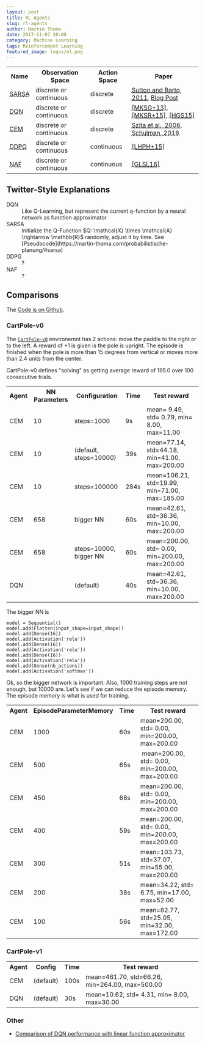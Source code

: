 ```yaml
---
layout: post
title: RL Agents
slug: rl-agents
author: Martin Thoma
date: 2017-11-07 20:00
category: Machine Learning
tags: Reinforcement Learning
featured_image: logos/ml.png
---
```


<table class="table">
    <tr>
        <th>Name</th>
        <th>Observation Space</th>
        <th>Action Space</th>
        <th>Paper</th>
    </tr>
    <tr>
        <td><abbr title="State-Action-Reward-State-Action">SARSA</abbr></td>
        <td>discrete or continuous</td>
        <td>discrete</td>
        <td><a href="http://incompleteideas.net/sutton/book/the-book-2nd.html"><abbr title="Reinforcement learning: An introduction">Sutton and Barto, 2011</abbr></a>, <a href="https://martin-thoma.com/probabilistische-planung/#sarsa">Blog Post</a></td>
    </tr>
    <tr>
        <td><abbr title="Deep Q-Networks">DQN</abbr></td>
        <td>discrete or continuous</td>
        <td>discrete</td>
        <td><a href="https://arxiv.org/abs/1312.5602"><abbr title="Playing Atari with Deep Reinforcement Learning">[MKSG+13]</abbr></a>, <a href="http://www.nature.com/nature/journal/v518/n7540/abs/nature14236.html"><abbr title="Human-level control through deep reinforcement learning">[MKSR+15]</abbr></a>, <a href="https://arxiv.org/abs/1509.06461"><abbr title="Deep Reinforcement Learning with Double Q-learning">[HGS15]</abbr></a></td>
    </tr>
    <tr>
        <td><abbr title="Cross-Entropy Method">CEM</abbr></td>
        <td>discrete or continuous</td>
        <td>discrete</td>
        <td><abbr title="Learning Tetris Using the Noisy Cross-Entropy Method"><a href="http://www.mitpressjournals.org/doi/abs/10.1162/neco.2006.18.12.2936?journalCode=neco&">Szita et al., 2006</a></abbr>, <abbr title="Deep Reinforcement Learning (MLSS lecture notes)">Schulman, 2016</abbr></td>
    </tr>
    <tr>
        <td><abbr title="deep deterministic policy gradient">DDPG</abbr></td>
        <td>discrete or continuous</td>
        <td>continuous</td>
        <td><a href="https://arxiv.org/abs/1509.02971"><abbr title="Continuous control with deep reinforcement learning">[LHPH+15]</abbr></a></td>
    </tr>
    <tr>
        <td><abbr title="normalized adantage functions">NAF</abbr></td>
        <td>discrete or continuous</td>
        <td>continuous</td>
        <td><a href="https://arxiv.org/abs/1603.00748"><abbr title="Continuous Deep Q-Learning with Model-based Acceleration">[GLSL16]</abbr></a></td>
    </tr>
</table>


## Twitter-Style Explanations

<dl>
    <dt>DQN</dt>
    <dd>Like Q-Learning, but represent the current q-function by a neural
        network as function approximator.</dd>
    <dt>SARSA</dt>
    <dd>Initialize the Q-Function $Q: \mathcal{X} \times \mathcal{A} \rightarrow \mathbb{R}$ randomly, adjust it by time. See [Pseudocode](https://martin-thoma.com/probabilistische-planung/#sarsa)</dd>
    <dt>DDPG</dt>
    <dd>?</dd>
    <dt>NAF</dt>
    <dd>?</dd>
</dl>


## Comparisons

The [Code is on Github](https://github.com/MartinThoma/algorithms/blob/master/ML/rl/).

### CartPole-v0

The [`CartPole-v0`](https://gym.openai.com/envs/CartPole-v0/) environemnt has
2 actions: move the paddle to the right or to the left. A reward of +1 is given
is the pole is upright. The episode is finished when the pole is more than
15 degrees from vertical or moves more than 2.4 units from the center.

CartPole-v0 defines "solving" as getting average reward of 195.0 over 100
consecutive trials.

<table class="table">
    <tr>
        <th>Agent</th>
        <th>NN Parameters</th>
        <th>Configuration</th>
        <th>Time</th>
        <th>Test reward</th>
    </tr>
    <tr>
        <td>CEM</td>
        <td>10</td>
        <td>steps=1000</td>
        <td>9s</td>
        <td>mean= 9.49, std= 0.79, min= 8.00, max=11.00</td>
    </tr>
    <tr>
        <td>CEM</td>
        <td>10</td>
        <td>(default, steps=10000)</td>
        <td>39s</td>
        <td>mean=77.14, std=44.18, min=41.00, max=200.00</td>
    </tr>
    <tr>
        <td>CEM</td>
        <td>10</td>
        <td>steps=100000</td>
        <td>284s</td>
        <td>mean=106.21, std=19.99, min=71.00, max=185.00</td>
    </tr>
    <tr>
        <td>CEM</td>
        <td>658</td>
        <td>bigger NN</td>
        <td>60s</td>
        <td>mean=42.61, std=36.36, min=10.00, max=200.00</td>
    </tr>
    <tr>
        <td>CEM</td>
        <td>658</td>
        <td>steps=10000, bigger NN</td>
        <td>60s</td>
        <td>mean=200.00, std= 0.00, min=200.00, max=200.00</td>
    </tr>
    <tr>
        <td>DQN</td>
        <td></td>
        <td>(default)</td>
        <td>40s</td>
        <td>mean=42.61, std=36.36, min=10.00, max=200.00</td>
    </tr>
</table>

The bigger NN is

```
model = Sequential()
model.add(Flatten(input_shape=input_shape))
model.add(Dense(16))
model.add(Activation('relu'))
model.add(Dense(16))
model.add(Activation('relu'))
model.add(Dense(16))
model.add(Activation('relu'))
model.add(Dense(nb_actions))
model.add(Activation('softmax'))
```

Ok, so the bigger network is important. Also, 1000 training steps are not
enough, but 10000 are. Let's see if we can reduce the episode memory. The
episode memory is what is used for training.

<table class="table">
    <tr>
        <th>Agent</th>
        <th>EpisodeParameterMemory</th>
        <th>Time</th>
        <th>Test reward</th>
    </tr>
    <tr>
        <td>CEM</td>
        <td>1000</td>
        <td>60s</td>
        <td>mean=200.00, std= 0.00, min=200.00, max=200.00</td>
    </tr>
    <tr>
        <td>CEM</td>
        <td>500</td>
        <td>65s</td>
        <td>&nbsp;mean=200.00, std= 0.00, min=200.00, max=200.00</td>
    </tr>
    <tr>
        <td>CEM</td>
        <td>450</td>
        <td>68s</td>
        <td>mean=200.00, std= 0.00, min=200.00, max=200.00</td>
    </tr>
    <tr>
        <td>CEM</td>
        <td>400</td>
        <td>59s</td>
        <td>mean=200.00, std= 0.00, min=200.00, max=200.00</td>
    </tr>
    <tr>
        <td>CEM</td>
        <td>300</td>
        <td>51s</td>
        <td>mean=103.73, std=37.07, min=55.00, max=200.00</td>
    </tr>
    <tr>
        <td>CEM</td>
        <td>200</td>
        <td>38s</td>
        <td>mean=34.22, std= 6.75, min=17.00, max=52.00</td>
    </tr>
    <tr>
        <td>CEM</td>
        <td>100</td>
        <td>56s</td>
        <td>mean=82.77, std=25.05, min=32.00, max=172.00</td>
    </tr>
</table>


### CartPole-v1

<table class="table">
    <tr>
        <th>Agent</th>
        <th>Config</th>
        <th>Time</th>
        <th>Test reward</th>
    </tr>
    <tr>
        <td>CEM</td>
        <td>(default)</td>
        <td>100s</td>
        <td>mean=461.70, std=66.26, min=264.00, max=500.00</td>
    </tr>
    <tr>
        <td>DQN</td>
        <td>(default)</td>
        <td>30s</td>
        <td>mean=10.62, std= 4.31, min= 8.00, max=30.00</td>
    </tr>
</table>

### Other

* [Comparison of DQN performance with linear function approximator](https://www.nature.com/articles/nature14236/tables/4)